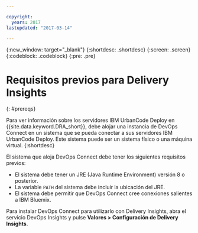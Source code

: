 ```yaml
---

copyright:
  years: 2017
lastupdated: "2017-03-14"

---
```


{:new_window: target="_blank"}
{:shortdesc: .shortdesc}
{:screen: .screen}
{:codeblock: .codeblock}
{:pre: .pre}

# Requisitos previos para Delivery Insights
{: #prereqs}

Para ver información sobre los servidores IBM UrbanCode Deploy en {{site.data.keyword.DRA_short}}, debe alojar una instancia de DevOps Connect en un sistema que se pueda conectar a sus servidores IBM UrbanCode Deploy. Este sistema puede ser un sistema físico o una máquina virtual.
{:shortdesc}

El sistema que aloja DevOps Connect debe tener los siguientes requisitos previos: 
- El sistema debe tener un JRE (Java Runtime Environment) versión 8 o posterior.
- La variable `PATH` del sistema debe incluir la ubicación del JRE. 
- El sistema debe permitir que DevOps Connect cree conexiones salientes a IBM Bluemix.

Para instalar DevOps Connect para utilizarlo con Delivery Insights, abra el servicio DevOps Insights y pulse **Valores > Configuración de Delivery Insights**. 
